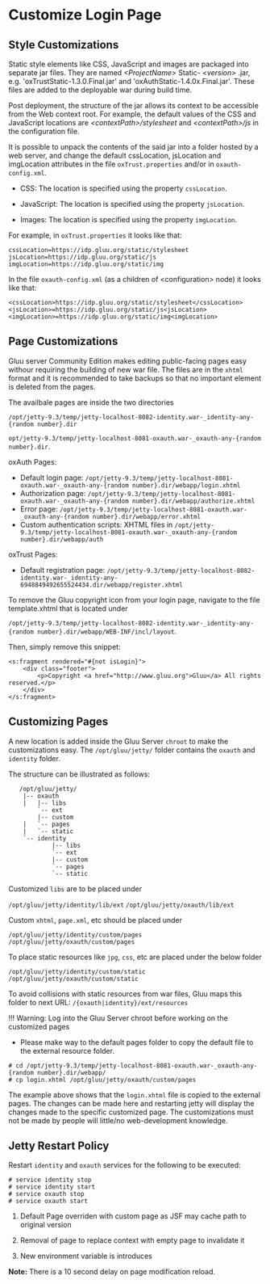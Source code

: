 # Customize Login Page
 
## Style Customizations
Static style elements like CSS, JavaScript and images are packaged into
separate jar files. They are named _\<ProjectName\>_ Static-
_\<version\>_ .jar, e.g. 'oxTrustStatic-1.3.0.Final.jar' and
'oxAuthStatic-1.4.0x.Final.jar'. These files are added to the deployable
war during build time.

Post deployment, the structure of the jar allows its context to be
accessible from the Web context root. For example, the default values of
the CSS and JavaScript locations are *\<contextPath\>/stylesheet* and
*\<contextPath\>/js* in the configuration file.

It is possible to unpack the contents of the said jar into a folder
hosted by a web server, and change the default cssLocation, jsLocation
and imgLocation attributes in the file `oxTrust.properties` and/or in
`oxauth-config.xml`.


* CSS: The location is specified using the property `cssLocation`.

* JavaScript: The location is specified using the property `jsLocation`.

* Images: The location is specified using the property `imgLocation`.

For example, in `oxTrust.properties` it looks like that:

```
cssLocation=https://idp.gluu.org/static/stylesheet
jsLocation=https://idp.gluu.org/static/js
imgLocation=https://idp.gluu.org/static/img
```
In the file `oxauth-config.xml` (as a children of \<configuration\>
node) it looks like that:

```
<cssLocation>https://idp.gluu.org/static/stylesheet</cssLocation>
<jsLocation>=https://idp.gluu.org/static/js<jsLocation>
<imgLocation>=https://idp.gluu.org/static/img<imgLocation>
```
## Page Customizations

Gluu server Community Edition makes editing public-facing pages easy
withour requiring the building of new war file. The files are in the
`xhtml` format and it is recommended to take backups so that no 
important element is deleted from the pages.

The availbale pages are inside the two directories 

`/opt/jetty-9.3/temp/jetty-localhost-8082-identity.war-_identity-any-{random number}.dir`

`opt/jetty-9.3/temp/jetty-localhost-8081-oxauth.war-_oxauth-any-{random number}.dir`.

oxAuth Pages:

- Default login page: `/opt/jetty-9.3/temp/jetty-localhost-8081-oxauth.war-_oxauth-any-{random number}.dir/webapp/login.xhtml`
- Authorization page: `/opt/jetty-9.3/temp/jetty-localhost-8081-oxauth.war-_oxauth-any-{random number}.dir/webapp/authorize.xhtml`
- Error page: `/opt/jetty-9.3/temp/jetty-localhost-8081-oxauth.war-_oxauth-any-{random number}.dir/webapp/error.xhtml`
- Custom authentication scripts: XHTML files in `/opt/jetty-9.3/temp/jetty-localhost-8081-oxauth.war-_oxauth-any-{random number}.dir/webapp/auth`

oxTrust Pages:

- Default registration page: `/opt/jetty-9.3/temp/jetty-localhost-8082-identity.war-_identity-any-6948849492655524434.dir/webapp/register.xhtml`

To remove the Gluu copyright icon from your login page, 
navigate to the file template.xhtml that is located under
 
`/opt/jetty-9.3/temp/jetty-localhost-8082-identity.war-_identity-any-{random number}.dir/webapp/WEB-INF/incl/layout`. 

Then, simply remove this snippet:

```
<s:fragment rendered="#{not isLogin}">
    <div class="footer">
        <p>Copyright <a href="http://www.gluu.org">Gluu</a> All rights reserved.</p>
    </div>
</s:fragment>
```

## Customizing Pages
A new location is added inside the Gluu Server `chroot` to make the customizations easy. 
The `/opt/gluu/jetty/` folder contains the `oxauth` and `identity` folder.

The structure can be illustrated as follows:


```
   /opt/gluu/jetty/
	|-- oxauth
	|   |-- libs
		`--	ext
    	|-- custom
	|	`-- pages
	|	`-- static
	`-- identity
    		|-- libs
			`--	ext
    		|-- custom
			`-- pages
			`-- static
```

Customized `libs` are to be placed under 

`/opt/gluu/jetty/identity/lib/ext`
`/opt/gluu/jetty/oxauth/lib/ext`

Custom `xhtml`, `page.xml`, etc should be placed under 

`/opt/gluu/jetty/identity/custom/pages`
`/opt/gluu/jetty/oxauth/custom/pages`

To place static resources like `jpg`, `css`, etc are placed under the below folder

`/opt/gluu/jetty/identity/custom/static`
`/opt/gluu/jetty/oxauth/custom/static`

To avoid collisions with static resources 
from war files, Gluu maps this folder to next URL: `/{oxauth|identity}/ext/resources`

!!! Warning:
        Log into the Gluu Server chroot before working on the customized pages

* Please make way to the default pages folder to copy the default file to the external resource folder.

```
# cd /opt/jetty-9.3/temp/jetty-localhost-8081-oxauth.war-_oxauth-any-{random number}.dir/webapp/
# cp login.xhtml /opt/gluu/jetty/oxauth/custom/pages 
```

The example above shows that the `login.xhtml` file is copied to the external pages. 
The changes can be made here and restarting jetty will display the changes 
made to the specific customized page. The customizations must not be made by people 
will little/no web-development knowledge.

## Jetty Restart Policy
Restart `identity` and `oxauth` services for the following to be executed:
```
# service identity stop
# service identity start
# service oxauth stop
# service oxauth start
```

1. Default Page overriden with custom page as JSF may cache path to original version

2. Removal of page to replace context with empty page to invalidate it

3. New environment variable is introduces

**Note:** There is a 10 second delay on page modification reload.
